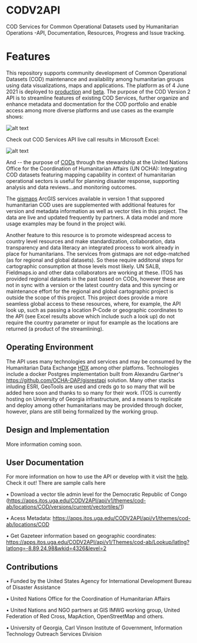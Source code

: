 # CODV2API
COD Services for Common Operational Datasets used by Humanitarian Operations -API, Documentation, Resources, Progress and Issue tracking.
# Features
This repository supports community development of Common Operational Datasets (COD) maintenance and availability among humanitarian groups using data visualizations, maps and applications. The platform as of 4 June 2021 is deployed to [production](https://apps.itos.uga.edu/CODV2API) and [beta](https://beta.itos.uga.edu/). The purpose of the COD Version 2 API is to streamline features of existing COD Services, further organize and enhance metadata and docmentation for the COD portfolio and enable access among more diverse platforms and use cases as the example shows:

![alt text](https://apps.itos.uga.edu/CODV2API/Content/Ex2.png "COD API and Clients") 

Check out COD Services API live call results in Microsoft Excel:

![alt text](https://apps.itos.uga.edu/CODV2API/Content/excel-ex.png "COD API Excel") 

And -- the purpose of [CODs](https://cod.unocha.org) through the stewardship at the United Nations Office for the Coordination of Humanitarian Affairs (UN OCHA): Integrating COD datasets featuring mapping capability in context of humanitarian operational sectors is useful for planning disaster response, supporting analysis and data reviews...and monitoring outcomes.

The [gismaps](https://gistmaps.itos.uga.edu/arcgis/rest/services/cod-external) ArcGIS services available in version 1 that suppored humanitarian COD uses are supplemented with additional features for version and metadata information as well as vector tiles in this project. The data are live and updated frequently by partners. A data model and more usage examples may be found in the project wiki.

Another feature to this resource is to promote widespread access to country level resources and make standardization, collaboration, data transparency and data literacy an integrated process to work already in place for humanitarians. The services from gistmaps are not edge-matched (as for regional and global datasets). So these require additonal steps for cartographic consumption at those levels most likely. UN SALB, Fieldmaps.io and other data collaborators are working at these. ITOS has provided regional datasets in the past based on CODs, however these are not in sync with a version or the latest country data and this syncing or maintenance effort for the regional and global cartographic project is outside the scope of this project. This project does provide a more seamless global access to these resources, where, for example, the API look up, such as passing a location P-Code or geographic coordinates to the API (see Excel results above which include such a look up) do not require the country parameter or input for example as the locations are returned (a product of the streamlining).


## Operating Environment
The API uses many technologies and services and may be consumed by the Humanitarian Data Exchange [HDX](https://data.humdata.org) among other platfoms. Technologies include a docker Postgres implementation built from Alexandru Gartner's https://github.com/OCHA-DAP/gisrestapi solution. Many other stacks inluding ESRI, GeoTools are used and creds go to so many that will be added here soon and thanks to so many for their work. ITOS is currently hosting on University of Georgia infrastructure, and a means to replicate and deploy among other humanitarians may be provided through docker, however, plans are still being formalized by the working group.

## Design and Implementation
More information coming soon.


## User Documentation
For more information on how to use the API or develop with it visit the [help](https://apps.itos.uga.edu/CODV2API/help). Check it out! There are sample calls here

•	Download a vector tile admin level for the Democratic Republic of Congo (https://apps.itos.uga.edu/CODV2API/api/v1/themes/cod-ab/locations/COD/versions/current/vectortiles/1)

•	Acess Metadata: https://apps.itos.uga.edu/CODV2API/api/v1/themes/cod-ab/locations/COD

•	Get Gazeteer information based on geographic coordinates: https://apps.itos.uga.edu/CODV2API/api/v1/Themes/cod-ab/Lookup/latlng?latlong=-8.89,24.98&wkid=4326&level=2

## Contributions

• Funded by the United States Agency for International Development Bureau of Disaster Assistance

• United Nations Office for the Coordination of Humanitarian Affairs

• United Nations and NGO partners at GIS IMWG working group, United Federation of Red Cross, MapAction, OpenStreetMap and others.

• University of Georgia, Carl Vinson Institute of Government, Information Technology Outreach Services Division



